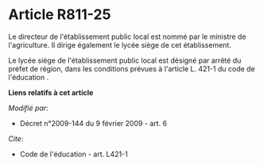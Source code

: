 # Article R811-25

Le directeur de l'établissement public local est nommé par le ministre de l'agriculture. Il dirige également le lycée siège
de cet établissement. 

Le lycée siège de l'établissement public local est désigné par arrêté du préfet de région, dans les conditions prévues à
l'article L. 421-1 du code de l'éducation
.

**Liens relatifs à cet article**

_Modifié par_:

  - Décret n°2009-144 du 9 février 2009 - art. 6

_Cite_:

  - Code de l'éducation - art. L421-1
